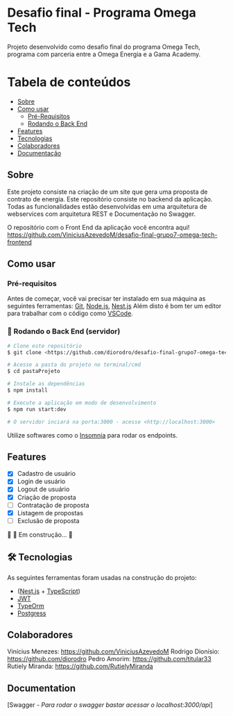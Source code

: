 
# Desafio final - Programa Omega Tech

Projeto desenvolvido como desafio final do programa Omega Tech, programa com parceria entre a Omega Energia e a Gama Academy.

Tabela de conteúdos
=================

   * [Sobre](#Sobre)
   * [Como usar](#como-usar)
      * [Pré-Requisitos](###pre-requisitos)
      * [Rodando o Back End](###Back-End)
   * [Features](#Features)
   * [Tecnologias](#tecnologias)
   * [Colaboradores](#colaboradores)
   * [Documentação](#Documentation)

## Sobre
   Este projeto consiste na criação de um site que gera uma proposta de contrato de energia. Este repositório consiste no backend da aplicação. Todas as
funcionalidades estão desenvolvidas em uma arquitetura de webservices com
arquitetura REST e Documentação no Swagger.

   O repositório com o Front End da aplicação você encontra aqui! https://github.com/ViniciusAzevedoM/desafio-final-grupo7-omega-tech-frontend

## Como usar

### Pré-requisitos

Antes de começar, você vai precisar ter instalado em sua máquina as seguintes ferramentas:
[Git](https://git-scm.com), [Node.js](https://nodejs.org/en/), [Nest.js](https://nestjs.com/) 
Além disto é bom ter um editor para trabalhar com o código como [VSCode](https://code.visualstudio.com/).

### 🎲 Rodando o Back End (servidor)

```bash
# Clone este repositório
$ git clone <https://github.com/diorodro/desafio-final-grupo7-omega-tech.git>

# Acesse a pasta do projeto no terminal/cmd
$ cd pastaProjeto

# Instale as dependências
$ npm install

# Execute a aplicação em modo de desenvolvimento
$ npm run start:dev

# O servidor inciará na porta:3000 - acesse <http://localhost:3000>
```

Utilize softwares como o [Insomnia](https://insomnia.rest/download) para rodar os endpoints.

## Features

- [x] Cadastro de usuário
- [x] Login de usuário
- [x] Logout de usuário
- [x] Criação de proposta
- [ ] Contratação de proposta
- [x] Listagem de propostas
- [ ] Exclusão de proposta

🚧  🚀 Em construção...  🚧

## 🛠 Tecnologias

As seguintes ferramentas foram usadas na construção do projeto:

- ([Nest.js](https://nestjs.com/) + [TypeScript](https://www.typescriptlang.org/)) 
- [JWT](https://jwt.io/)
- [TypeOrm](https://typeorm.io/#/)
- [Postgress](https://www.postgresql.org/)


## Colaboradores

Vinícius Menezes: https://github.com/ViniciusAzevedoM
Rodrigo Dionísio: https://github.com/diorodro
Pedro Amorim: https://github.com/titular33
Rutiely Miranda: https://github.com/RutielyMiranda

## Documentation

[Swagger - *Para rodar o swagger bastar acessar o localhost:3000/api*]


  